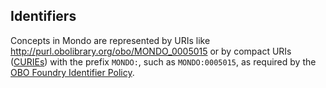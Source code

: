## Identifiers

Concepts in Mondo are represented by URIs like http://purl.obolibrary.org/obo/MONDO_0005015 or by
compact URIs ([CURIEs](https://en.wikipedia.org/wiki/CURIE)) with the prefix `MONDO:`, such as `MONDO:0005015`, as required by the
[OBO Foundry Identifier Policy](http://obofoundry.org/id-policy).

